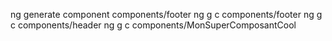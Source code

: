 ng generate component components/footer
ng g c components/footer
ng g c components/header
ng g c components/MonSuperComposantCool
